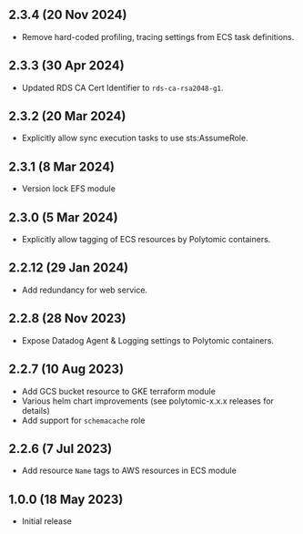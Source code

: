 ## 2.3.4 (20 Nov 2024)

- Remove hard-coded profiling, tracing settings from ECS task definitions.

## 2.3.3 (30 Apr 2024)

- Updated RDS CA Cert Identifier to `rds-ca-rsa2048-g1`.

## 2.3.2 (20 Mar 2024)

- Explicitly allow sync execution tasks to use sts:AssumeRole.

## 2.3.1 (8 Mar 2024)

- Version lock EFS module

## 2.3.0 (5 Mar 2024)

- Explicitly allow tagging of ECS resources by Polytomic containers.

## 2.2.12 (29 Jan 2024)

- Add redundancy for web service.

## 2.2.8 (28 Nov 2023)

- Expose Datadog Agent & Logging settings to Polytomic containers.

## 2.2.7 (10 Aug 2023)

- Add GCS bucket resource to GKE terraform module
- Various helm chart improvements (see polytomic-x.x.x releases for details)
- Add support for `schemacache` role

## 2.2.6 (7 Jul 2023)

- Add resource `Name` tags to AWS resources in ECS module

## 1.0.0 (18 May 2023)

- Initial release
